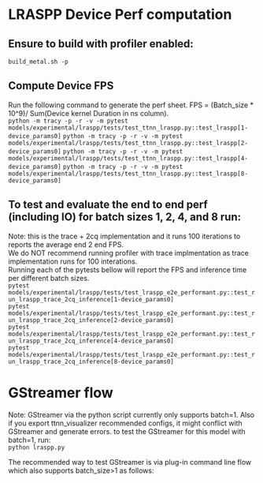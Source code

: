 # LRASPP Device Perf computation

## Ensure to build with profiler enabled:
`build_metal.sh -p`

## Compute Device FPS
Run the following command to generate the perf sheet. FPS = (Batch_size * 10^9)/ Sum(Device kernel Duration in ns column).<br>
`python -m tracy -p -r -v -m pytest models/experimental/lraspp/tests/test_ttnn_lraspp.py::test_lraspp[1-device_params0]`
`python -m tracy -p -r -v -m pytest models/experimental/lraspp/tests/test_ttnn_lraspp.py::test_lraspp[2-device_params0]`
`python -m tracy -p -r -v -m pytest models/experimental/lraspp/tests/test_ttnn_lraspp.py::test_lraspp[4-device_params0]`
`python -m tracy -p -r -v -m pytest models/experimental/lraspp/tests/test_ttnn_lraspp.py::test_lraspp[8-device_params0]`


## To test and evaluate the end to end perf (including IO) for batch sizes 1, 2, 4, and 8 run:
Note: this is the trace + 2cq implementation and it runs 100 iterations to reports the average end 2 end FPS.<br>
We do NOT recommend running profiler with trace implmentation as trace implementation runs for 100 interations.<br>
Running each of the pytests bellow will report the FPS and inference time per different batch sizes.<br>
`pytest models/experimental/lraspp/tests/test_lraspp_e2e_performant.py::test_run_lraspp_trace_2cq_inference[1-device_params0]`<br>
`pytest models/experimental/lraspp/tests/test_lraspp_e2e_performant.py::test_run_lraspp_trace_2cq_inference[2-device_params0]`<br>
`pytest models/experimental/lraspp/tests/test_lraspp_e2e_performant.py::test_run_lraspp_trace_2cq_inference[4-device_params0]`<br>
`pytest models/experimental/lraspp/tests/test_lraspp_e2e_performant.py::test_run_lraspp_trace_2cq_inference[8-device_params0]`

# GStreamer flow
Note: GStreamer via the python script currently only supports batch=1. Also if you export ttnn_visualizer recommended configs, it might conflict with GStreamer and generate errors. to test the GStreamer for this model with batch=1, run:<br>
`python lraspp.py`

The recommended way to test GStreamer is via plug-in command line flow which also supports batch_size>1 as follows:
